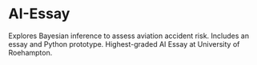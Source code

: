 # AI-Essay
Explores Bayesian inference to assess aviation accident risk. Includes an essay and Python prototype. Highest-graded AI Essay at University of Roehampton.
